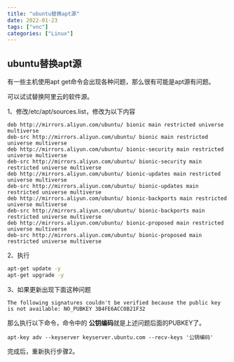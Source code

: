 ```yaml
---
title: "ubuntu替换apt源"
date: 2022-01-23
tags: ["vnc"]
categories: ["Linux"]
---
```


## ubuntu替换apt源

有一些主机使用apt get命令会出现各种问题，那么很有可能是apt源有问题。

可以试试替换阿里云的软件源。

1、修改/etc/apt/sources.list，修改为以下内容

```
deb http://mirrors.aliyun.com/ubuntu/ bionic main restricted universe multiverse
deb-src http://mirrors.aliyun.com/ubuntu/ bionic main restricted universe multiverse
deb http://mirrors.aliyun.com/ubuntu/ bionic-security main restricted universe multiverse
deb-src http://mirrors.aliyun.com/ubuntu/ bionic-security main restricted universe multiverse
deb http://mirrors.aliyun.com/ubuntu/ bionic-updates main restricted universe multiverse
deb-src http://mirrors.aliyun.com/ubuntu/ bionic-updates main restricted universe multiverse
deb http://mirrors.aliyun.com/ubuntu/ bionic-backports main restricted universe multiverse
deb-src http://mirrors.aliyun.com/ubuntu/ bionic-backports main restricted universe multiverse
deb http://mirrors.aliyun.com/ubuntu/ bionic-proposed main restricted universe multiverse
deb-src http://mirrors.aliyun.com/ubuntu/ bionic-proposed main restricted universe multiverse
```

2、执行

```bash
apt-get update -y
apt-get upgrade -y
```

3、如果更新出现下面这种问题

```
The following signatures couldn't be verified because the public key is not available: NO_PUBKEY 3B4FE6ACC0B21F32
```

那么执行以下命令，命令中的 **公钥编码**就是上述问题后面的PUBKEY了。

```
apt-key adv --keyserver keyserver.ubuntu.com --recv-keys '公钥编码'
```

完成后，重新执行步骤2。


